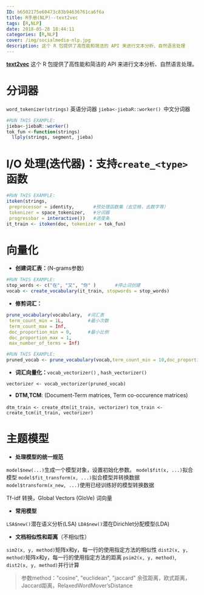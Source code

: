 ```yaml
---
ID: b6502175e60473c83b94636761ca6f6a
title: R手册(NLP)--text2vec
tags: [R,NLP]
date: 2018-05-28 18:44:11
categories: [R,NLP]
cover: /img/socialmedia-nlp.jpg
description: 这个 R 包提供了高性能和简洁的 API 来进行文本分析、自然语言处理
---
```


[**text2vec**][t2v] 这个 R 包提供了高性能和简洁的 API 来进行文本分析、自然语言处理。

[t2v]: https://cndocr.github.io/text2vec-doc-cn/index.html

<!-- more -->

# 分词器

`word_tokenizer(strings)` 英语分词器
`jieba<-jiebaR::worker() `中文分词器

```r
#RUN THIS EXAMPLE:
jieba<-jiebaR::worker()
tok_fun <-function(strings) 
  llply(strings, segment, jieba)
```

# I/O 处理(迭代器)：支持`create_<type>`函数

```r
#RUN THIS EXAMPLE:
itoken(strings, 
 preprocessor = identity,       #预处理函数集（去空格，去数字等）
 tokenizer = space_tokenizer,   #分词器
 progressbar = interactive())   #进度条
it_train <- itoken(doc, tokenizer = tok_fun)
```

# 向量化

- **创建词汇表：**(N-grams参数)

```r
#RUN THIS EXAMPLE:
stop_words <- c("在", "又", "你" )       #停止词创建
vocab <- create_vocabulary(it_train, stopwords = stop_words)
```

- **修剪词汇：**

```r
prune_vocabulary(vocabulary,  #词汇表
 term_count_min = 1L,         #最小次数
 term_count_max = Inf, 
 doc_proportion_min = 0,      #最小比例
 doc_proportion_max = 1,
 max_number_of_terms = Inf)
```

```r
#RUN THIS EXAMPLE:
pruned_vocab <- prune_vocabulary(vocab,term_count_min = 10,doc_proportion_max = 0.5,doc_proportion_min = 0.001)
```

- **词汇向量化：**`vocab_vectorizer()` , `hash_vectorizer()`

`vectorizer <- vocab_vectorizer(pruned_vocab)`

- **DTM,TCM**: (Document-Term matrices, Term co-occurence matrices)

`dtm_train <- create_dtm(it_train, vectorizer)`
`tcm_train <- create_tcm(it_train, vectorizer)`

# 主题模型

- **处理模型的统一规范**

`model$new(...)`生成一个模型对象，设置初始化参数。
`model$fit(x, ...)`拟合模型
`model$fit_transform(x, ...)`拟合模型并转换数据
`model$transform(x_new, ...)`使用已经训练好的模型转换数据

Tf-idf 转换，Global Vectors (GloVe) 词向量

- **常用模型**

`LSA$new()`潜在语义分析(LSA)
`LDA$new()`潜在Dirichlet分配模型(LDA)

- **文档相似性和距离**（不相似性）

`sim2(x, y, method)`矩阵x和y，每一行的使用指定方法的相似性
`dist2(x, y, method)`矩阵x和y，每一行的使用指定方法的距离
`psim2(x, y, method)`,  `dist2(x, y, method)`并行计算

> 参数method："cosine", "euclidean", "jaccard"
> 余弦距离，欧式距离，Jaccard距离，RelaxedWordMover’sDistance

